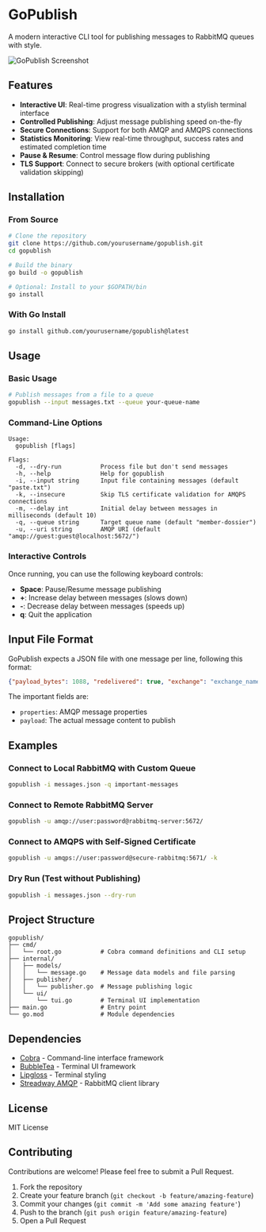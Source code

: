 # GoPublish

A modern interactive CLI tool for publishing messages to RabbitMQ queues with style.

![GoPublish Screenshot](https://i.imgur.com/example-screenshot.png)

## Features

- **Interactive UI**: Real-time progress visualization with a stylish terminal interface
- **Controlled Publishing**: Adjust message publishing speed on-the-fly
- **Secure Connections**: Support for both AMQP and AMQPS connections
- **Statistics Monitoring**: View real-time throughput, success rates and estimated completion time
- **Pause & Resume**: Control message flow during publishing
- **TLS Support**: Connect to secure brokers (with optional certificate validation skipping)

## Installation

### From Source

```bash
# Clone the repository
git clone https://github.com/yourusername/gopublish.git
cd gopublish

# Build the binary
go build -o gopublish

# Optional: Install to your $GOPATH/bin
go install
```

### With Go Install

```bash
go install github.com/yourusername/gopublish@latest
```

## Usage

### Basic Usage

```bash
# Publish messages from a file to a queue
gopublish --input messages.txt --queue your-queue-name
```

### Command-Line Options

```
Usage:
  gopublish [flags]

Flags:
  -d, --dry-run           Process file but don't send messages
  -h, --help              Help for gopublish
  -i, --input string      Input file containing messages (default "paste.txt")
  -k, --insecure          Skip TLS certificate validation for AMQPS connections
  -m, --delay int         Initial delay between messages in milliseconds (default 10)
  -q, --queue string      Target queue name (default "member-dossier")
  -u, --uri string        AMQP URI (default "amqp://guest:guest@localhost:5672/")
```

### Interactive Controls

Once running, you can use the following keyboard controls:

- **Space**: Pause/Resume message publishing
- **+**: Increase delay between messages (slows down)
- **-**: Decrease delay between messages (speeds up)
- **q**: Quit the application

## Input File Format

GoPublish expects a JSON file with one message per line, following this format:

```json
{"payload_bytes": 1088, "redelivered": true, "exchange": "exchange_name", "routing_key": "routing.key", "message_count": 81080, "properties": {"priority": 0, "delivery_mode": 2, "content_type": "application/json"}, "payload": "{\"your\":\"message\"}", "payload_encoding": "string"}
```

The important fields are:
- `properties`: AMQP message properties
- `payload`: The actual message content to publish

## Examples

### Connect to Local RabbitMQ with Custom Queue

```bash
gopublish -i messages.json -q important-messages
```

### Connect to Remote RabbitMQ Server

```bash
gopublish -u amqp://user:password@rabbitmq-server:5672/
```

### Connect to AMQPS with Self-Signed Certificate

```bash
gopublish -u amqps://user:password@secure-rabbitmq:5671/ -k
```

### Dry Run (Test without Publishing)

```bash
gopublish -i messages.json --dry-run
```

## Project Structure

```
gopublish/
├── cmd/
│   └── root.go           # Cobra command definitions and CLI setup
├── internal/
│   ├── models/
│   │   └── message.go    # Message data models and file parsing
│   ├── publisher/
│   │   └── publisher.go  # Message publishing logic
│   └── ui/
│       └── tui.go        # Terminal UI implementation
├── main.go               # Entry point
└── go.mod                # Module dependencies
```

## Dependencies

- [Cobra](https://github.com/spf13/cobra) - Command-line interface framework
- [BubbleTea](https://github.com/charmbracelet/bubbletea) - Terminal UI framework
- [Lipgloss](https://github.com/charmbracelet/lipgloss) - Terminal styling
- [Streadway AMQP](https://github.com/streadway/amqp) - RabbitMQ client library

## License

MIT License

## Contributing

Contributions are welcome! Please feel free to submit a Pull Request.

1. Fork the repository
2. Create your feature branch (`git checkout -b feature/amazing-feature`)
3. Commit your changes (`git commit -m 'Add some amazing feature'`)
4. Push to the branch (`git push origin feature/amazing-feature`)
5. Open a Pull Request
